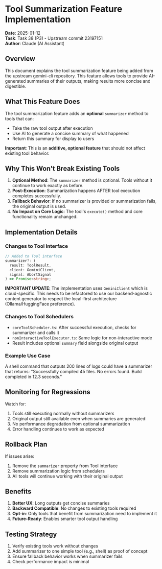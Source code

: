 # Tool Summarization Feature Implementation

**Date**: 2025-01-12  
**Task**: Task 38 (P3) - Upstream commit 23197151  
**Author**: Claude (AI Assistant)

## Overview

This document explains the tool summarization feature being added from the upstream gemini-cli repository. This feature allows tools to provide AI-generated summaries of their outputs, making results more concise and digestible.

## What This Feature Does

The tool summarization feature adds an **optional** `summarizer` method to tools that can:

- Take the raw tool output after execution
- Use AI to generate a concise summary of what happened
- Return this summary for display to users

**Important**: This is an **additive, optional feature** that should not affect existing tool behavior.

## Why This Won't Break Existing Tools

1. **Optional Method**: The `summarizer` method is optional. Tools without it continue to work exactly as before.
2. **Post-Execution**: Summarization happens AFTER tool execution completes successfully.
3. **Fallback Behavior**: If no summarizer is provided or summarization fails, the original output is used.
4. **No Impact on Core Logic**: The tool's `execute()` method and core functionality remain unchanged.

## Implementation Details

### Changes to Tool Interface

```typescript
// Added to Tool interface
summarizer?: (
  result: ToolResult,
  client: GeminiClient,
  signal: AbortSignal
) => Promise<string>;
```

**IMPORTANT UPDATE**: The implementation uses `GeminiClient` which is cloud-specific. This needs to be refactored to use our backend-agnostic content generator to respect the local-first architecture (Ollama/HuggingFace preference).

### Changes to Tool Schedulers

- `coreToolScheduler.ts`: After successful execution, checks for summarizer and calls it
- `nonInteractiveToolExecutor.ts`: Same logic for non-interactive mode
- Result includes optional `summary` field alongside original output

### Example Use Case

A shell command that outputs 200 lines of logs could have a summarizer that returns:
"Successfully compiled 45 files. No errors found. Build completed in 12.3 seconds."

## Monitoring for Regressions

Watch for:

1. Tools still executing normally without summarizers
2. Original output still available even when summaries are generated
3. No performance degradation from optional summarization
4. Error handling continues to work as expected

## Rollback Plan

If issues arise:

1. Remove the `summarizer` property from Tool interface
2. Remove summarization logic from schedulers
3. All tools will continue working with their original output

## Benefits

1. **Better UX**: Long outputs get concise summaries
2. **Backward Compatible**: No changes to existing tools required
3. **Opt-in**: Only tools that benefit from summarization need to implement it
4. **Future-Ready**: Enables smarter tool output handling

## Testing Strategy

1. Verify existing tools work without changes
2. Add summarizer to one simple tool (e.g., shell) as proof of concept
3. Ensure fallback behavior works when summarizer fails
4. Check performance impact is minimal
